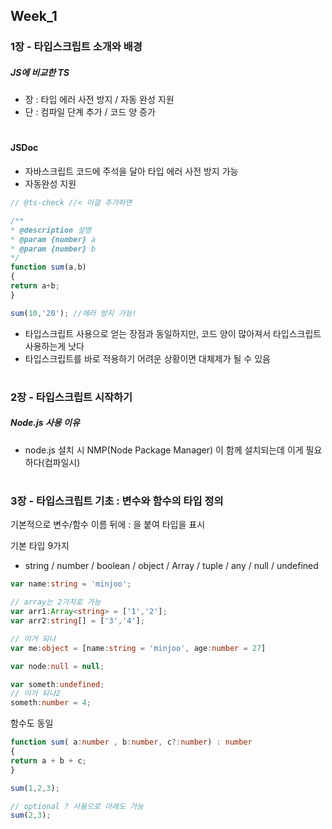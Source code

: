 ## Week_1
 
### 1장 - 타입스크립트 소개와 배경

##### JS에 비교한 TS
- 장 : 타입 에러 사전 방지 / 자동 완성 지원
- 단 : 컴파일 단계 추가 / 코드 양 증가
#
#### JSDoc
- 자바스크립트 코드에 주석을 달아 타입 에러 사전 방지 가능
- 자동완성 지원

```javascript 
// @ts-check //< 이걸 추가하면

/** 
* @description 설명
* @param {number} a
* @param {number} b
*/
function sum(a,b)
{
return a+b;
}

sum(10,'20'); //에러 방지 가능!
``` 

- 타입스크립트 사용으로 얻는 장점과 동일하지만, 코드 양이 많아져서 타입스크립트 사용하는게 낫다
- 타입스크립트를 바로 적용하기 어려운 상황이면 대체제가 될 수 있음

#
#
### 2장 - 타입스크립트 시작하기
##### Node.js 사용 이유
- node.js 설치 시 NMP(Node Package Manager) 이 함께 설치되는데 이게 필요하다(컴파일시)
#
#
### 3장 - 타입스크립트 기초 : 변수와 함수의 타입 정의
기본적으로 변수/함수 이름 뒤에 : 을 붙여 타입을 표시

기본 타입 9가지
- string / number / boolean / object / Array / tuple / any / null / undefined
```typescript 
var name:string = 'minjoo';

// array는 2가지로 가능
var arr1:Array<string> = ['1','2'];
var arr2:string[] = ['3','4'];

// 이거 되나
var me:object = [name:string = 'minjoo', age:number = 27]

var node:null = null;

var someth:undefined;
// 이거 되나2
someth:number = 4;
``` 

함수도 동일
```typescript 
function sum( a:number , b:number, c?:number) : number
{
return a + b + c;
}

sum(1,2,3);

// optional ? 사용으로 아래도 가능
sum(2,3);

``` 
